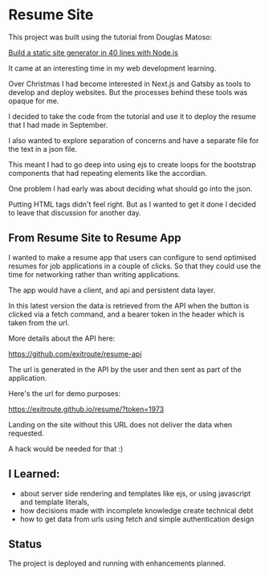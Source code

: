 # Resume Site

This project was built using the tutorial from Douglas Matoso:

[Build a static site generator in 40 lines with Node.js](https://www.webdevdrops.com/build-static-site-generator-nodejs-8969ebe34b22/)

It came at an interesting time in my web development learning.

Over Christmas I had become interested in Next.js and Gatsby as tools 
to develop and deploy websites. But the processes behind these tools 
was opaque for me. 

I decided to take the code from the tutorial and use it to deploy 
the resume that I had made in September.

I also wanted to explore separation of concerns and have a separate 
file for the text in a json file.  

This meant I had to go deep into using ejs to create loops for the 
bootstrap components that had repeating elements like the accordian.

One problem I had early was about deciding what should go into the json.

Putting HTML tags didn't feel right. But as I wanted to get it done I 
decided to leave that discussion for another day.

## From Resume Site to Resume App

I wanted to make a resume app that users can configure to send optimised 
resumes for job applications in a couple of clicks. So that they could 
use the time for networking rather than writing applications.

The app would have a client, and api and persistent data layer.

In this latest version the data is retrieved from the API when the button 
is clicked via a fetch command, and a bearer token in the header 
which is taken from the url.

More details about the API here:

https://github.com/exitroute/resume-api

The url is generated in the API by the user and then sent as part of the 
application.

Here's the url for demo purposes: 

https://exitroute.github.io/resume/?token=1973 

Landing on the site without this URL does not deliver the data when requested.

A hack would be needed for that :)

## I Learned:

- about server side rendering and templates like ejs, or using javascript and
template literals,
- how decisions made with incomplete knowledge create technical debt
- how to get data from urls using fetch and simple authentication design

## Status

The project is deployed and running with enhancements planned.  





